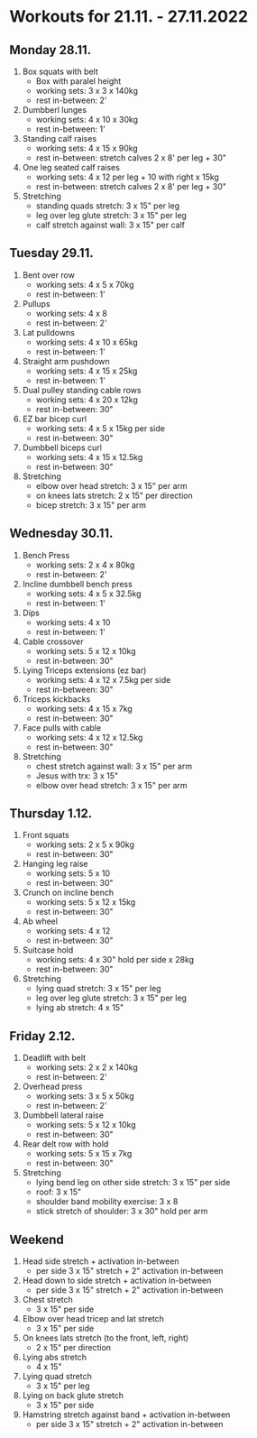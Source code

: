 # Workouts for 21.11. - 27.11.2022

## Monday 28.11.

1. Box squats with belt
   - Box with paralel height
   - working sets: 3 x 3 x 140kg
   - rest in-between: 2'
2. Dumbberl lunges
   - working sets: 4 x 10 x 30kg
   - rest in-between: 1'
3. Standing calf raises
   - working sets: 4 x 15 x 90kg
   - rest in-between: stretch calves 2 x 8' per leg + 30"
4. One leg seated calf raises
   - working sets: 4 x 12 per leg + 10 with right x 15kg
   - rest in-between: stretch calves 2 x 8' per leg + 30"
5. Stretching
   - standing quads stretch: 3 x 15" per leg
   - leg over leg glute stretch: 3 x 15" per leg
   - calf stretch against wall: 3 x 15" per calf

## Tuesday 29.11.

1. Bent over row
   - working sets: 4 x 5 x 70kg
   - rest in-between: 1'
1. Pullups
   - working sets: 4 x 8
   - rest in-between: 2'
1. Lat pulldowns
   - working sets: 4 x 10 x 65kg
   - rest in-between: 1'
1. Straight arm pushdown
   - working sets: 4 x 15 x 25kg
   - rest in-between: 1'
1. Dual pulley standing cable rows
   - working sets: 4 x 20 x 12kg
   - rest in-between: 30"
1. EZ bar bicep curl
   - working sets: 4 x 5 x 15kg per side
   - rest in-between: 30"
1. Dumbbell biceps curl
   - working sets: 4 x 15 x 12.5kg
   - rest in-between: 30"
1. Stretching
   - elbow over head stretch: 3 x 15" per arm
   - on knees lats stretch: 2 x 15" per direction
   - bicep stretch: 3 x 15" per arm

## Wednesday 30.11.

1. Bench Press
   - working sets: 2 x 4 x 80kg
   - rest in-between: 2'
2. Incline dumbbell bench press
   - working sets: 4 x 5 x 32.5kg
   - rest in-between: 1'
3. Dips
   - working sets: 4 x 10
   - rest in-between: 1'
4. Cable crossover
   - working sets: 5 x 12 x 10kg
   - rest in-between: 30"
5. Lying Triceps extensions (ez bar)
   - working sets: 4 x 12 x 7.5kg per side
   - rest in-between: 30"
6. Triceps kickbacks
   - working sets: 4 x 15 x 7kg
   - rest in-between: 30"
7. Face pulls with cable
   - working sets: 4 x 12 x 12.5kg
   - rest in-between: 30"
8. Stretching
   - chest stretch against wall: 3 x 15" per arm
   - Jesus with trx: 3 x 15"
   - elbow over head stretch: 3 x 15" per arm

## Thursday 1.12.

1. Front squats
   - working sets: 2 x 5 x 90kg
   - rest in-between: 30"
2. Hanging leg raise
   - working sets: 5 x 10
   - rest in-between: 30"
3. Crunch on incline bench
   - working sets: 5 x 12 x 15kg
   - rest in-between: 30"
4. Ab wheel
   - working sets: 4 x 12
   - rest in-between: 30"
5. Suitcase hold
   - working sets: 4 x 30" hold per side x 28kg
   - rest in-between: 30"
6. Stretching
   - lying quad stretch: 3 x 15" per leg
   - leg over leg glute stretch: 3 x 15" per leg
   - lying ab stretch: 4 x 15"

## Friday 2.12.

1. Deadlift with belt
   - working sets: 2 x 2 x 140kg
   - rest in-between: 2'
2. Overhead press
   - working sets: 3 x 5 x 50kg
   - rest in-between: 2'
3. Dumbbell lateral raise
   - working sets: 5 x 12 x 10kg
   - rest in-between: 30"
4. Rear delt row with hold
   - working sets: 5 x 15 x 7kg
   - rest in-between: 30"
5. Stretching
   - lying bend leg on other side stretch: 3 x 15" per side
   - roof: 3 x 15"
   - shoulder band mobility exercise: 3 x 8
   - stick stretch of shoulder: 3 x 30" hold per arm

## Weekend

1. Head side stretch + activation in-between
   - per side 3 x 15" stretch + 2" activation in-between
2. Head down to side stretch + activation in-between
   - per side 3 x 15" stretch + 2" activation in-between
3. Chest stretch
   - 3 x 15" per side
4. Elbow over head tricep and lat stretch
   - 3 x 15" per side
5. On knees lats stretch (to the front, left, right)
   - 2 x 15" per direction
6. Lying abs stretch
   - 4 x 15"
7. Lying quad stretch
   - 3 x 15" per leg
8. Lying on back glute stretch
   - 3 x 15" per side
9. Hamstring stretch against band + activation in-between
   - per side 3 x 15" stretch + 2" activation in-between
